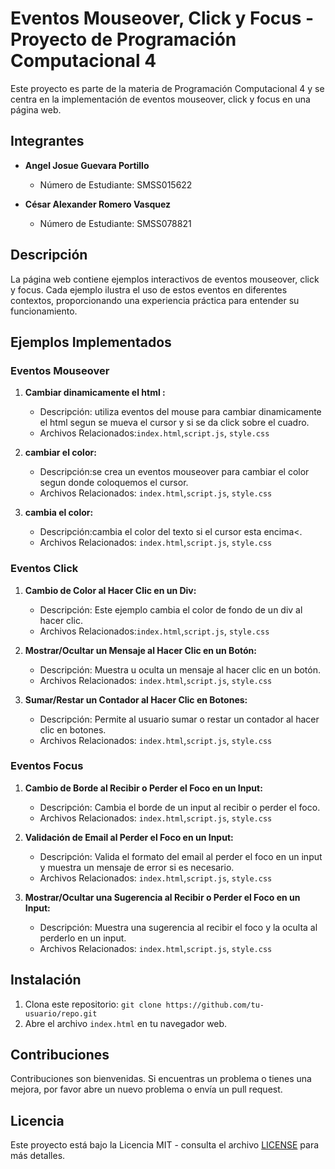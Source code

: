 # Eventos Mouseover, Click y Focus - Proyecto de Programación Computacional 4

Este proyecto es parte de la materia de Programación Computacional 4 y se centra en la implementación de eventos mouseover, click y focus en una página web.

## Integrantes

- **Angel Josue Guevara Portillo**
  - Número de Estudiante: SMSS015622

- **César Alexander Romero Vasquez**
  - Número de Estudiante: SMSS078821

## Descripción

La página web contiene ejemplos interactivos de eventos mouseover, click y focus. Cada ejemplo ilustra el uso de estos eventos en diferentes contextos, proporcionando una experiencia práctica para entender su funcionamiento.

## Ejemplos Implementados

### Eventos Mouseover

1. **Cambiar dinamicamente el html :**
   - Descripción: utiliza eventos del mouse para cambiar dinamicamente el html segun se mueva el cursor y si se da click sobre el cuadro.
   - Archivos Relacionados:`index.html`,`script.js`, `style.css`

2. **cambiar el color:**
   - Descripción:se crea un eventos mouseover para cambiar el color segun donde coloquemos el cursor.
   - Archivos Relacionados: `index.html`,`script.js`, `style.css`

3. **cambia el color:**
   - Descripción:cambia el color del texto si el cursor esta encima<.
   - Archivos Relacionados: `index.html`,`script.js`, `style.css`
### Eventos Click

1. **Cambio de Color al Hacer Clic en un Div:**
   - Descripción: Este ejemplo cambia el color de fondo de un div al hacer clic.
   - Archivos Relacionados:`index.html`,`script.js`, `style.css`

2. **Mostrar/Ocultar un Mensaje al Hacer Clic en un Botón:**
   - Descripción: Muestra u oculta un mensaje al hacer clic en un botón.
   - Archivos Relacionados: `index.html`,`script.js`, `style.css`

3. **Sumar/Restar un Contador al Hacer Clic en Botones:**
   - Descripción: Permite al usuario sumar o restar un contador al hacer clic en botones.
   - Archivos Relacionados: `index.html`,`script.js`, `style.css`

### Eventos Focus

1. **Cambio de Borde al Recibir o Perder el Foco en un Input:**
   - Descripción: Cambia el borde de un input al recibir o perder el foco.
   - Archivos Relacionados: `index.html`,`script.js`, `style.css`

2. **Validación de Email al Perder el Foco en un Input:**
   - Descripción: Valida el formato del email al perder el foco en un input y muestra un mensaje de error si es necesario.
   - Archivos Relacionados: `index.html`,`script.js`, `style.css`

3. **Mostrar/Ocultar una Sugerencia al Recibir o Perder el Foco en un Input:**
   - Descripción: Muestra una sugerencia al recibir el foco y la oculta al perderlo en un input.
   - Archivos Relacionados: `index.html`,`script.js`, `style.css`

## Instalación

1. Clona este repositorio: `git clone https://github.com/tu-usuario/repo.git`
2. Abre el archivo `index.html` en tu navegador web.

## Contribuciones

Contribuciones son bienvenidas. Si encuentras un problema o tienes una mejora, por favor abre un nuevo problema o envía un pull request.

## Licencia

Este proyecto está bajo la Licencia MIT - consulta el archivo [LICENSE](LICENSE) para más detalles.
